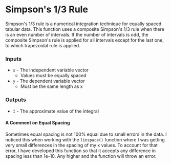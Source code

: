 # Simpson's 1/3 Rule

Simpson's 1/3 rule is a numerical integration technique for equally spaced tabular data. This function uses a composite Simpson's 1/3 rule when there is an even number of intervals. If the number of intervals is odd, the composite Simpson's rule is applied for all intervals except for the last one, to which trapezoidal rule is applied.

### Inputs

- `x` - The independent variable vector
  - Values must be equally spaced
- `y` - The dependent variable vector
  - Must be the same length as x

### Outputs

- `I` - The approximate value of the integral



#### A Comment on Equal Spacing

Sometimes equal spacing is not 100% equal due to small errors in the data. I noticed this when working with the `linspace()` function where I was getting very small differences in the spacing of my x values. To account for that error, I have developed this function so that it accepts any difference in spacing less than 1e-10. Any higher and the function will throw an error.

